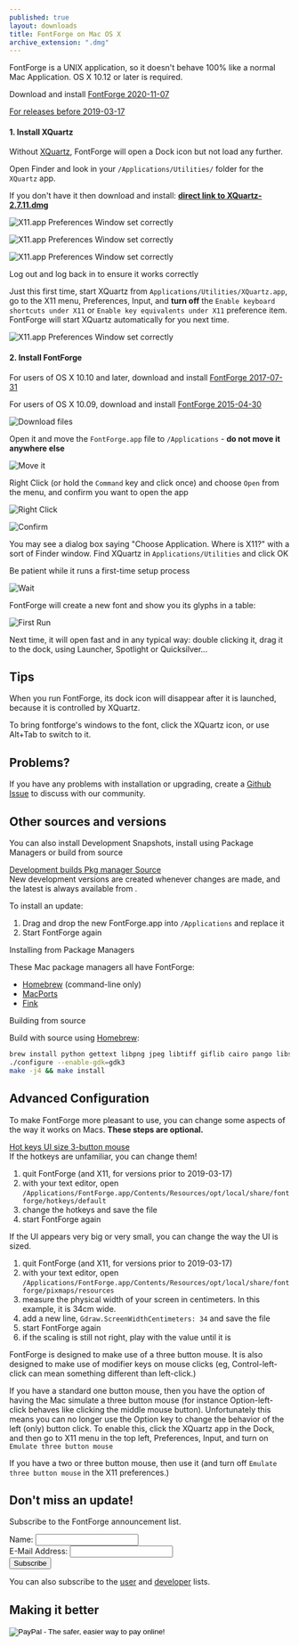 ```yaml
---
published: true
layout: downloads
title: FontForge on Mac OS X
archive_extension: ".dmg"
---
```


FontForge is a UNIX application, so it doesn't behave 100% like a normal Mac Application.
OS X 10.12 or later is required.

Download and install [FontForge 2020-11-07](https://github.com/fontforge/fontforge/releases/download/20201107/FontForge-2020-11-07-21ad4a1.app.dmg)

<a class="btn btn-primary btn-large default" data-toggle="collapse" href="#collapseOld" aria-expanded="false" aria-controls="collapseOld">
  For releases before 2019-03-17
</a>

<div class="collapse" id="collapseOld"><div class="well" markdown="1">

#### 1. Install XQuartz

Without [XQuartz](http://xquartz.macosforge.org), FontForge will open a Dock icon but not load any further.

Open Finder and look in your `/Applications/Utilities/` folder for the `XQuartz` app.

If you don't have it then download and install: **[direct link to XQuartz-2.7.11.dmg](https://dl.bintray.com/xquartz/downloads/XQuartz-2.7.11.dmg)**

![X11.app Preferences Window set correctly](../mac-xquarz-1-installer.png)

![X11.app Preferences Window set correctly](../mac-xquartz-2-start.png)

![X11.app Preferences Window set correctly](../mac-xquart-3-finished.png)

Log out and log back in to ensure it works correctly

Just this first time, start XQuartz from `Applications/Utilities/XQuartz.app`, go to the X11 menu, Preferences, Input, and **turn off** the `Enable keyboard shortcuts under X11` or `Enable key equivalents under X11` preference item. FontForge will start XQuartz automatically for you next time.

![X11.app Preferences Window set correctly](../x11prefs.png)

#### 2. Install FontForge

For users of OS X 10.10 and later, download and install [FontForge 2017-07-31](https://github.com/fontforge/fontforge/releases/download/20170731/FontForge-20170730-Mac.dmg)

For users of OS X 10.09, download and install [FontForge 2015-04-30](https://github.com/fontforge/fontforge/releases/download/20150430/FontForge-2015-04-30-Mac.app.dmg) 

![Download files](../mac-download-files.png)

Open it and move the `FontForge.app` file to `/Applications` - **do not move it anywhere else**

![Move it](../mac-drag.png)

Right Click (or hold the `Command` key and click once) and choose `Open` from the menu, and confirm you want to open the app

![Right Click](../mac-open-2-right-click.png)

![Confirm](../mac-open-3-confirm.png)

You may see a dialog box saying "Choose Application. Where is X11?" with a sort of Finder window. Find XQuartz in `Applications/Utilities` and click OK

Be patient while it runs a first-time setup process

![Wait](../mac-first-time.png)

FontForge will create a new font and show you its glyphs in a table:

![First Run](../mac-running-fontforge.png)

Next time, it will open fast and in any typical way: double clicking it, drag it to the dock, using Launcher, Spotlight or Quicksilver...

## Tips

When you run FontForge, its dock icon will disappear after it is launched, because it is controlled by XQuartz.

To bring fontforge's windows to the font, click the XQuartz icon, or use Alt+Tab to switch to it.

</div></div>

## Problems?

If you have any problems with installation or upgrading, create a [Github Issue](https://guides.github.com/features/issues/) to discuss with our community.

## Other sources and versions

You can also install Development Snapshots, install using Package Managers or build from source

<a class="btn btn-primary btn-large default" data-toggle="collapse" href="#collapseDev" aria-expanded="false" aria-controls="collapseDev">
  Development builds
</a>
<a class="btn btn-primary btn-large default" data-toggle="collapse" href="#collapsePkg" aria-expanded="false" aria-controls="collapsePkg">
  Pkg manager
</a>
<a class="btn btn-primary btn-large default" data-toggle="collapse" href="#collapseSrc" aria-expanded="false" aria-controls="collapseSrc">
  Source
</a>

<div class="collapse" id="collapseDev"><div class="well" markdown="1">
New development versions are created whenever changes are made, and the latest is always available from <http://dl.bintray.com/fontforge/fontforge/>.

To install an update:

1. Drag and drop the new FontForge.app into `/Applications` and replace it
2. Start FontForge again
</div></div>

<div class="collapse" id="collapsePkg"><div class="well" markdown="1">
Installing from Package Managers

These Mac package managers all have FontForge:

* [Homebrew](http://brew.sh) (command-line only)
* [MacPorts](https://www.macports.org/)
* [Fink](http://www.finkproject.org/)
</div></div>

<div class="collapse" id="collapseSrc"><div class="well" markdown="1">
Building from source

Build with source using [Homebrew](http://www.brew.sh):

```Bash
brew install python gettext libpng jpeg libtiff giflib cairo pango libspiro czmq fontconfig automake libtool pkg-config glib pango gtk+3
./configure --enable-gdk=gdk3
make -j4 && make install
```
</div></div>

## Advanced Configuration

To make FontForge more pleasant to use, you can change some aspects of the way it works on Macs. **These steps are optional.**

<a class="btn btn-primary btn-large default" data-toggle="collapse" href="#collapseHot" aria-expanded="false" aria-controls="collapseBasic">
  Hot keys
</a>
<a class="btn btn-primary btn-large default" data-toggle="collapse" href="#collapseUI" aria-expanded="false" aria-controls="collapseOld">
  UI size
</a>
<a class="btn btn-primary btn-large default" data-toggle="collapse" href="#collapseMouse" aria-expanded="false" aria-controls="collapseBasic">
  3-button mouse
</a>

<div class="collapse" id="collapseHot"><div class="well" markdown="1">
If the hotkeys are unfamiliar, you can change them!

1. quit FontForge (and X11, for versions prior to 2019-03-17)
2. with your text editor, open `/Applications/FontForge.app/Contents/Resources/opt/local/share/fontforge/hotkeys/default`
3. change the hotkeys and save the file
4. start FontForge again
</div></div>

<div class="collapse" id="collapseUI"><div class="well" markdown="1">
If the UI appears very big or very small, you can change the way the UI is sized.

1. quit FontForge (and X11, for versions prior to 2019-03-17)
2. with your text editor, open `/Applications/FontForge.app/Contents/Resources/opt/local/share/fontforge/pixmaps/resources`
3. measure the physical width of your screen in centimeters. In this example, it is 34cm wide.
4. add a new line, `Gdraw.ScreenWidthCentimeters: 34` and save the file
5. start FontForge again
6. if the scaling is still not right, play with the value until it is
</div></div>

<div class="collapse" id="collapseMouse"><div class="well" markdown="1">
FontForge is designed to make use of a three button mouse. It is also designed to make use of modifier keys on mouse clicks (eg, Control-left-click can mean something different than left-click.)

If you have a standard one button mouse, then you have the option of having the Mac simulate a three button mouse (for instance Option-left-click behaves like clicking the middle mouse button). Unfortunately this means you can no longer use the Option key to change the behavior of the left (only) button click. To enable this, click the XQuartz app in the Dock, and then go to X11 menu in the top left, Preferences, Input, and turn on `Emulate three button mouse`

If you have a two or three button mouse, then use it (and turn off `Emulate three button mouse` in the X11 preferences.)
</div></div>

## Don't miss an update!

Subscribe to the FontForge announcement list.
<form action="https://lists.sourceforge.net/lists/subscribe/fontforge-announce" method="POST">
Name: <input name="fullname" type="text"/><br/>
E-Mail Address: <input name="email" type="text"/><br/>
<input type="hidden" name="pw" value=""/> <input type="hidden" name="pw-conf" value=""/> <input type="hidden" name="digest" value="0"/>
<input type="Submit" name="email-button" value="Subscribe"/>
</form>

You can also subscribe to the [user](https://lists.sourceforge.net/lists/listinfo/fontforge-users) and [developer](https://lists.sourceforge.net/lists/listinfo/fontforge-devel) lists.

## Making it better

<form action="https://www.paypal.com/cgi-bin/webscr" method="post" target="_top">
<input type="hidden" name="cmd" value="_s-xclick">
<input type="hidden" name="hosted_button_id" value="YEALFAA9WPBGQ">
<input type="image" src="https://www.paypalobjects.com/en_US/i/btn/btn_donateCC_LG.gif" border="0" name="submit" alt="PayPal - The safer, easier way to pay online!">
<img alt="" border="0" src="https://www.paypalobjects.com/en_US/i/scr/pixel.gif" width="1" height="1">
</form>


